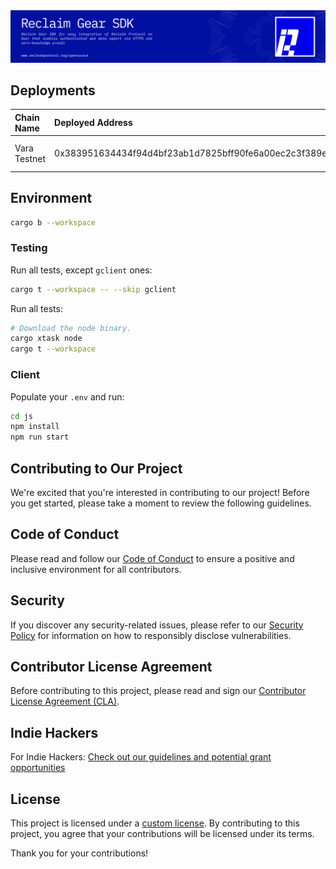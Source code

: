 <div>
    <div>
        <img src="https://raw.githubusercontent.com/reclaimprotocol/.github/main/assets/banners/Gear-SDK.png"  />
    </div>
</div>

## Deployments

| Chain Name | Deployed Address | Explorer Link |
|:-----------|:-----------------|:--------------|
| Vara Testnet | 0x383951634434f94d4bf23ab1d7825bff90fe6a00ec2c3f389e7b8d771b053af8 | https://idea.gear-tech.io/programs/0x383951634434f94d4bf23ab1d7825bff90fe6a00ec2c3f389e7b8d771b053af8?node=wss%3A%2F%2Ftestnet.vara.network |



## Environment

```sh
cargo b --workspace
```

### Testing

Run all tests, except `gclient` ones:
```sh
cargo t --workspace -- --skip gclient
```

Run all tests:
```sh
# Download the node binary.
cargo xtask node
cargo t --workspace
```

### Client 

Populate your `.env` and run:
```sh
cd js
npm install
npm run start
```

## Contributing to Our Project

We're excited that you're interested in contributing to our project! Before you get started, please take a moment to review the following guidelines.

## Code of Conduct

Please read and follow our [Code of Conduct](https://github.com/reclaimprotocol/.github/blob/main/Code-of-Conduct.md) to ensure a positive and inclusive environment for all contributors.

## Security

If you discover any security-related issues, please refer to our [Security Policy](https://github.com/reclaimprotocol/.github/blob/main/SECURITY.md) for information on how to responsibly disclose vulnerabilities.

## Contributor License Agreement

Before contributing to this project, please read and sign our [Contributor License Agreement (CLA)](https://github.com/reclaimprotocol/.github/blob/main/CLA.md).

## Indie Hackers

For Indie Hackers: [Check out our guidelines and potential grant opportunities](https://github.com/reclaimprotocol/.github/blob/main/Indie-Hackers.md)

## License

This project is licensed under a [custom license](https://github.com/reclaimprotocol/.github/blob/main/LICENSE). By contributing to this project, you agree that your contributions will be licensed under its terms.

Thank you for your contributions!

